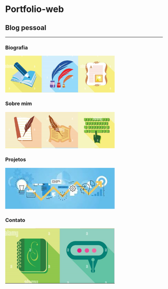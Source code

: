 # Portfolio-web
<h2>Blog pessoal</h2>
<hr>
<h3> Biografia </h3> 
<img src="imagens/imgbio/imgb1.png" width="350px">
<h3> Sobre mim </h3>
<img src="imagens/imgbio/imgb2.png" width="350px">
<h3> Projetos </h3>
<img src="imagens/imgbio/imgb0.png" width="350px">
<h3>Contato</h3>
<img src="imagens/imgbio/imgb3.png" width="350px">

